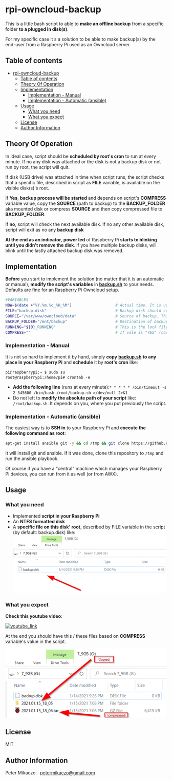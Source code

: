 # rpi-owncloud-backup

This is a little bash script to able to **make an offline backup** from a specific folder **to a plugged in disk(s)**.

For my specific case it s a solution to be able to make backup(s) by the end-user from a Raspberry Pi used as an Owncloud server.

## Table of contents

- [rpi-owncloud-backup](#rpi-owncloud-backup)
  - [Table of contents](#table-of-contents)
  - [Theory Of Operation](#theory-of-operation)
  - [Implementation](#implementation)
    - [Implementation - Manual](#implementation---manual)
    - [Implementation - Automatic (ansible)](#implementation---automatic-ansible)
  - [Usage](#usage)
    - [What you need](#what-you-need)
    - [What you expect](#what-you-expect)
  - [License](#license)
  - [Author Information](#author-information)

## Theory Of Operation

In ideal case, script should be **scheduled by root's cron** to run at every minute. If no any disk was attached or the disk is not a backup disk or not run by root, the script will quit.

If disk (USB drive) was attached in time when script runs, the script checks that a specific file, described in script as **FILE** variable, is available on the visible disk(s)'s root.

If **Yes**, **backup process will be started** and depends on script's **COMPRESS** variable value, copy the **SOURCE** (path to backup) to the **BACKUP_FOLDER** aka mounted disk or compress  **SOURCE** and then copy compressed file to **BACKUP_FOLDER**.

If **no**, script will check the next available disk. If no any other available disk, script will exit as no any **backup disk**

**At the end as an indicator**, **power led** of Raspberry Pi **starts to blinking until you didn't remove the disk**. If you have multiple backup disks, will blink until the lastly attached backup disk was removed.

## Implementation

**Before** you start to implement the solution (no matter that it is an automatic or manual), **modify the script's variables** in [**backup.sh**](./backup.sh) to your needs. Defaults are fine for an Raspberry Pi Owncloud setup.

```bash
#VARIABLES
NOW=$(date +"%Y.%m.%d_%H_%M")                   # Actual time. It is used for backup time-stamp.
FILE="backup.disk"                              # Backup disk should contain this file on the root to be able to detected by script as destination aka backup disk.
SOURCE="/var/www/owncloud/data"                 # Source of backup. This folder will be copied to BACKUP_FOLDER.
BACKUP_FOLDER="/mnt/backup"                     # Destination of backup. This folder will contain the same files and folders as SOURCE.
RUNNING="${0}_RUNNING"                          # This is the lock file. If file is exist, means script is running (prevent concurrent running).
COMPRESS=""                                     # If vale is "YES" (case-sensitive), SOURCE will be compressed and copied to BACKUP_FOLDER instead of just copying.

```

### Implementation - Manual

It is not so hard to implement it by hand, simply **copy** [**backup.sh**](./backup.sh) **to any place in your Raspberry Pi** and **schedule** it by __root's cron__ like:

```
pi@raspberrypi:~ $ sudo su
root@raspberrypi:/home/pi# crontab -e
```

- **Add the following line** (runs at every minute):`* * * * * /bin/timeout -s 2 345600 /bin/bash /root/backup.sh >/dev/null 2>&1`
- Do not left to **modify the absolute path of your script** like: `/root/backup.sh`. It depends on you, where you put previously the script.

### Implementation - Automatic (ansible)

The easiest way is to **SSH in** to your Raspberry Pi and **execute the following command as root**:

``` bash
apt-get install ansible git -y && cd /tmp && git clone https://github.com/ch-e-mistry/rpi-owncloud-backup.git && ansible-playbook ./rpi-owncloud-backup/backup.yaml
```

It will install git and ansible. If it was done, clone this repository to `/tmp` and run the ansible playbook.

Of course if you have a "central" machine which manages your Raspberry Pi devices, you can run from it as well (or from AWX).

## Usage

### What you need

- Implemented **script in your Raspberry Pi**
- An **NTFS formatted disk**
- A **specific file on this disk' root**, described by FILE variable in the script (by default: backup.disk) like:
![backup.disk](Documentation/file_backup.disk.png)

### What you expect

**Check this youtube video**:

[![youtube_link](http://img.youtube.com/vi/GW3dK1QVUvA/0.jpg)](http://www.youtube.com/watch?v=GW3dK1QVUvA "Raspberry Pi backup")

At the end you should have this / these files based on **COMPRESS** variable's value in the script.

![result](Documentation/result.png)
## License

MIT

## Author Information

Peter Mikaczo - <petermikaczo@gmail.com>
